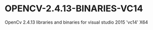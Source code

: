 # OPENCV-2.4.13-BINARIES-VC14
OpenCv 2.4.13 libraries and binaries for visual studio 2015 'vc14' X64
